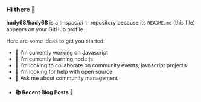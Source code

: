 ### Hi there 👋


**hady68/hady68** is a ✨ _special_ ✨ repository because its `README.md` (this file) appears on your GitHub profile.

Here are some ideas to get you started:

- 🔭 I’m currently working on Javascript 
- 🌱 I’m currently learning node.js
- 👯 I’m looking to collaborate on community events, javascript projects 
- 🤔 I’m looking for help with open source 
- 💬 Ask me about community management 
- #### :books: Recent Blog Posts 📝
<!-- BLOGPOSTS:START -->
<!-- BLOGPOSTS:END -->


